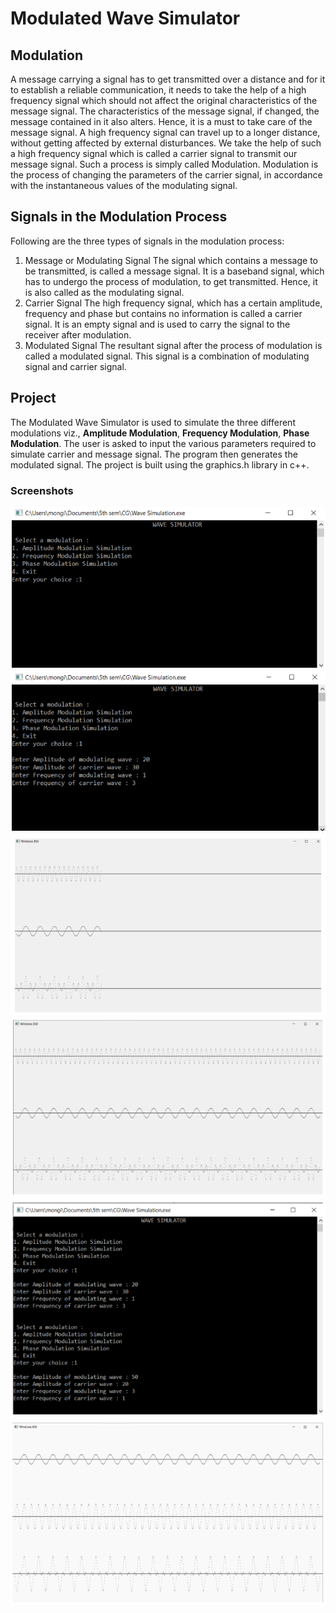 # Modulated Wave Simulator

## Modulation
A message carrying a signal has to get transmitted over a distance and for it to establish a reliable communication, it needs to take the help of a high frequency signal which should not affect the original characteristics of the message signal.
The characteristics of the message signal, if changed, the message contained in it also alters. Hence, it is a must to take care of the message signal. A high frequency signal can travel up to a longer distance, without getting affected by external disturbances. We take the help of such a high frequency signal which is called a carrier signal to transmit our message signal. Such a process is simply called Modulation.
Modulation is the process of changing the parameters of the carrier signal, in accordance with the instantaneous values of the modulating signal.

## Signals in the Modulation Process
Following are the three types of signals in the modulation process:
1. Message or Modulating Signal
The signal which contains a message to be transmitted, is called a message signal. It is a baseband signal, which has to undergo the process of modulation, to get transmitted. Hence, it is also called as the modulating signal.
2. Carrier Signal
The high frequency signal, which has a certain amplitude, frequency and phase but contains no information is called a carrier signal. It is an empty signal and is used to carry the signal to the receiver after modulation.
3. Modulated Signal
The resultant signal after the process of modulation is called a modulated signal. This signal is a combination of modulating signal and carrier signal.

## Project
The Modulated Wave Simulator is used to simulate the three different modulations viz., **Amplitude Modulation**, **Frequency Modulation**, **Phase Modulation**. The user is asked to input the various parameters required to simulate carrier and message signal. The program then generates the modulated signal. The project is built using the graphics.h library in c++.

### Screenshots
![](Screenshots/Capture.PNG)
![](Screenshots/Capture2.PNG)
![](Screenshots/Capture3.PNG)
![](Screenshots/Capture4.PNG)
![](Screenshots/Capture5.PNG)
![](Screenshots/Capture6.PNG)
